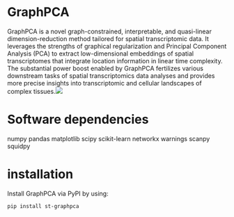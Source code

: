 # GraphPCA

GraphPCA is a novel graph-constrained, interpretable, and quasi-linear dimension-reduction method tailored for spatial transcriptomic data. It leverages the strengths of graphical regularization and Principal Component Analysis (PCA) to extract low-dimensional embeddings of spatial transcriptomes that integrate location information in linear time complexity. The substantial power boost enabled by GraphPCA fertilizes various downstream tasks of spatial transcriptomics data analyses and provides more precise insights into transcriptomic and cellular landscapes of complex tissues.![](./figures/workflow.tif) 


# Software dependencies
numpy
pandas
matplotlib
scipy
scikit-learn
networkx
warnings
scanpy
squidpy

# installation
Install GraphPCA via PyPI by using:

```         shell
pip install st-graphpca
```

